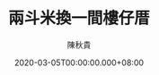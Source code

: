 ---
issue: 367
title: 兩斗米換一間樓仔厝
author: 陳秋貴
date: 2020-03-05T00:00:00.000+08:00
topic: 懷想
difficulty: 1
wikidata: Q131449166
wikidata_link: https://www.wikidata.org/wiki/Q131449166
---